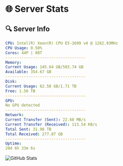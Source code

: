 # 🌐 Server Stats
## 🔍 Server Info
```yaml
CPU: Intel(R) Xeon(R) CPU E5-2699 v4 @ 1282.93MHz
CPU Usage: 0.50%
Cores: 44P | 88T
-----------------------------------
Memory:
Current Usage: 145.64 GB/503.74 GB
Available: 354.67 GB
-----------------------------------
Disk:
Current Usage: 62.58 GB/1.71 TB
Free: 1.56 TB
-----------------------------------
GPU:
No GPU detected
-----------------------------------
Network:
Current Transfer (Sent): 22.68 MB/s
Current Transfer (Received): 113.54 KB/s
Total Sent: 31.98 TB
Total Received: 277.87 GB
-----------------------------------
Uptime:
20d 6h 33m 6s
```
![GitHub Stats](https://img.shields.io/badge/Updated-2025-03-28_03:55:55-blue)